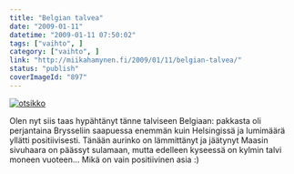 ```yaml
---
title: "Belgian talvea"
date: "2009-01-11"
datetime: "2009-01-11 07:50:02"
tags: ["vaihto", ]
category: ["vaihto", ]
link: "http://miikahamynen.fi/2009/01/11/belgian-talvea/"
status: "publish"
coverImageId: "897"
---
```


[![](/uploads/2009/01/otsikko-800x290.jpg "otsikko")](http://miikahamynen.fi/2009/01/11/belgian-talvea/otsikko-2/)

Olen nyt siis taas hypähtänyt tänne talviseen Belgiaan: pakkasta oli perjantaina Brysseliin saapuessa enemmän kuin Helsingissä ja lumimäärä yllätti positiivisesti. Tänään aurinko on lämmittänyt ja jäätynyt Maasin sivuhaara on päässyt sulamaan, mutta edelleen kyseessä on kylmin talvi moneen vuoteen... Mikä on vain positiivinen asia :)
